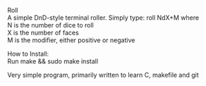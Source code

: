 Roll  
A simple DnD-style terminal roller. Simply type: roll NdX+M where  
	N is the number of dice to roll  
	X is the number of faces  
	M is the modifier, either positive or negative  

How to Install:  
Run make && sudo make install  
  
Very simple program, primarily written to learn C, makefile and git  
